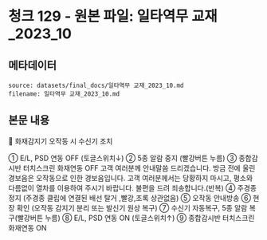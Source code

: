 # 청크 129 - 원본 파일: 일타역무 교재_2023_10

## 메타데이터

```
source: datasets/final_docs/일타역무 교재_2023_10.md
filename: 일타역무 교재_2023_10.md
```

## 본문 내용

󰊳 화재감지기 오작동 시 수신기 조치

① E/L, PSD 연동 OFF  (토글스위치↓) ② 5종 알람 중지  (빨강버튼 누름) ③ 종합감시반 터치스크린 화재연동 OFF 고객 여러분께  안내말씀 드리겠습니다.  방금 전에 울린 경보음은 오작동으로 인한 경보음입니다.  고객 여러분께서는  당황하지 마시고,  평소와 다름없이 열차를 이용하여 주시기 바랍니다. 불편을 드려 죄송합니다.(반복) ④ 주경종 정지  (주경종 클립에 연결된 배선 탈거  ,빨강,초록 상관없음) ⑤ 오작동 안내방송 ⑥ 현장 확인  (오작동 감지기 분리 또는 발신기 원상 복구)  ⑦ 수신기 자동복구, 5종  알람 복구(빨강버튼 누름) ⑧ E/L, PSD 연동 ON  (토글스위치↑) ⑨ 종합감시반 터치스크린 화재연동 ON